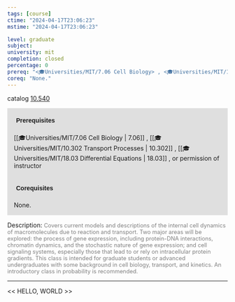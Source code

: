 ```yaml
---
tags: [course]
ctime: "2024-04-17T23:06:23"
mstime: "2024-04-17T23:06:23"

level: graduate
subject: 
university: mit
completion: closed
percentage: 0
prereq: "<🎓Universities/MIT/7.06 Cell Biology> , <🎓Universities/MIT/10.302 Transport Processes> , <🎓Universities/MIT/18.03 Differential Equations> , or permission of instructor"
coreq: "None."
---
```


catalog [10.540](http://student.mit.edu/catalog/m10a.html#10.540)

<span style="display: block; padding: 15px; background-color: rgb(100, 100, 100, 0.2);"><font id="m_prereq397_0" style="display: block; font-family: Arial, sans-serif; font-weight: bold; padding: 5px">Prerequisites</font><br><span id="prereq397_0">[[🎓Universities/MIT/7.06 Cell Biology | 7.06]] , [[🎓Universities/MIT/10.302 Transport Processes | 10.302]] , [[🎓Universities/MIT/18.03 Differential Equations | 18.03]] , or permission of instructor</span></span>
<span style="display: block; padding: 15px; background-color: rgb(100, 100, 100, 0.2);"><font id="m_coreq397_0" style="display: block; font-family: Arial, sans-serif; font-weight: bold; padding: 5px">Corequisites</font><br><span id="coreq397_0">None.</span></span>

<font style="">Description:</font>
<font style="color: grey; font-size: 0.8rem;">Covers current models and descriptions of the internal cell dynamics of macromolecules due to reaction and transport.  Two major areas will be explored:  the process of gene expression, including protein-DNA interactions, chromatin dynamics, and the stochastic nature of gene expression; and cell signaling systems, especially those that lead to or rely on intracellular protein gradients.  This class is intended for graduate students or advanced undergraduates with some background in cell biology, transport, and kinetics. An introductory class in probability is recommended.</font>



---

<< HELLO, WORLD >>
